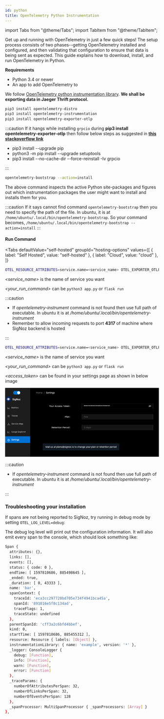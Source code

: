 ```yaml
---
id: python
title: OpenTelemetry Python Instrumentation
---
```


import Tabs from "@theme/Tabs";
import TabItem from "@theme/TabItem";

Get up and running with OpenTelemetry in just a few quick steps! The setup process consists of two phases--getting OpenTelemetry installed and configured, and then validating that configuration to ensure that data is being sent as expected. This guide explains how to download, install, and run OpenTelemetry in Python.

**Requirements**

- Python 3.4 or newer
- An app to add OpenTelemetry to

We follow [OpenTelemetry python instrumentation library](https://github.com/open-telemetry/opentelemetry-python/tree/master/opentelemetry-instrumentation). **We shall be exporting data in Jaeger Thrift protocol.**

```bash
pip3 install opentelemetry-distro
pip3 install opentelemetry-instrumentation
pip3 install opentelemetry-exporter-otlp
```
:::caution
  If it hangs while installing `grpcio` during **pip3 install opentelemetry-exporter-otlp** then follow below steps as suggested in **[this stackoverflow link](https://stackoverflow.com/a/62500932/3243212)**
  - pip3 install --upgrade pip
  - python3 -m pip install --upgrade setuptools
  - pip3 install --no-cache-dir  --force-reinstall -Iv grpcio

  
:::


```bash
opentelemetry-bootstrap --action=install
```
The above command inspects the active Python site-packages and figures out which instrumentation packages the user might want to install and installs them for you.

:::caution
If it says cannot find command `opentelemetry-bootstrap` then you need to specify the path of the file. In ubuntu, it is at `/home/ubuntu/.local/bin/opentelemetry-bootstrap`. So your command becomes,
`/home/ubuntu/.local/bin/opentelemetry-bootstrap --action=install`
:::


#### Run Command

<Tabs
  defaultValue="self-hosted"
  groupId="hosting-options"
  values={[
    { label: "Self Hosted", value: "self-hosted" },
    { label: "Cloud", value: "cloud" },
  ]}
>
<TabItem value="self-hosted">

```bash
OTEL_RESOURCE_ATTRIBUTES=service.name=<service_name> OTEL_EXPORTER_OTLP_ENDPOINT="http://<IP of SigNoz Backend>:4317"  opentelemetry-instrument <your run command>
```
*<service_name>* is the name of service you want

*<your_run_command>* can be `python3 app.py` or `flask run`

:::caution
 - If *opentelemetry-instrument* command is not found then use full path of executable. In ubuntu it is at */home/ubuntu/.local/bin/opentelemetry-instrument*
 - Remember to allow incoming requests to port **4317** of machine where SigNoz backend is hosted

:::

</TabItem>
<TabItem value="cloud">

```bash
OTEL_RESOURCE_ATTRIBUTES=service.name=<service_name> OTEL_EXPORTER_OTLP_ENDPOINT="ingest.signoz.io:443" OTEL_EXPORTER_OTLP_HEADERS="signoz-access-token=<access_token>" opentelemetry-instrument <your_run_command>
```
*<service_name>* is the name of service you want

*<your_run_command>* can be `python3 app.py` or `flask run`

*<access_token>* can be found in your settings page as shown in below image

![access_token_settings_page](../../static/img/access_token_settings_page.png)

:::caution
 - If *opentelemetry-instrument* command is not found then use full path of executable. In ubuntu it is at */home/ubuntu/.local/bin/opentelemetry-instrument*

:::

</TabItem>

</Tabs>



### Troubleshooting your installation

If spans are not being reported to SigNoz, try running in debug mode by setting `OTEL_LOG_LEVEL=debug`:


The debug log level will print out the configuration information. It will also emit every span to the console, which should look something like:

```bash
Span {
  attributes: {},
  links: [],
  events: [],
  status: { code: 0 },
  endTime: [ 1597810686, 885498645 ],
  _ended: true,
  _duration: [ 0, 43333 ],
  name: 'bar',
  spanContext: {
    traceId: 'eca3cc297720bd705e734f4941bca45a',
    spanId: '891016e5f8c134ad',
    traceFlags: 1,
    traceState: undefined
  },
  parentSpanId: 'cff3a2c6bfd4bbef',
  kind: 0,
  startTime: [ 1597810686, 885455312 ],
  resource: Resource { labels: [Object] },
  instrumentationLibrary: { name: 'example', version: '*' },
  _logger: ConsoleLogger {
    debug: [Function],
    info: [Function],
    warn: [Function],
    error: [Function]
  },
  _traceParams: {
    numberOfAttributesPerSpan: 32,
    numberOfLinksPerSpan: 32,
    numberOfEventsPerSpan: 128
  },
  _spanProcessor: MultiSpanProcessor { _spanProcessors: [Array] }
},
```
